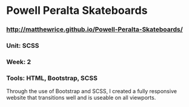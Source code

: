 # Powell Peralta Skateboards
### http://matthewrice.github.io/Powell-Peralta-Skateboards/
### Unit: SCSS
### Week: 2
### Tools: HTML, Bootstrap, SCSS

Through the use of Bootstrap and SCSS, I created a fully responsive website that transitions well and is useable on all viewports.
